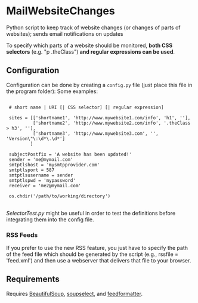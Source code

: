 # MailWebsiteChanges

Python script to keep track of website changes (or changes of parts of websites); sends email notifications on updates

To specify which parts of a website should be monitored, <b>both CSS selectors</b> (e.g. "p .theClass") <b>and regular expressions can be used</b>.

## Configuration
Configuration can be done by creating a <code>config.py</code> file (just place this file in the program folder):
Some examples:
<pre>
<code>
 # short name | URI [| CSS selector] [| regular expression]

 sites = [['shortname1', 'http://www.mywebsite1.com/info', 'h1', ''],
          ['shortname2', 'http://www.mywebsite2.com/info', '.theClass > h3', ''],
          ['shortname3', 'http://www.mywebsite3.com', '', 'Version\"\:\d*\.\d*']
         ]

 subjectPostfix = 'A website has been updated!'
 sender = 'me@mymail.com'
 smtptlshost = 'mysmtpprovider.com'
 smtptlsport = 587
 smtptlsusername = sender
 smtptlspwd = 'mypassword'
 receiver = 'me2@mymail.com'

 os.chdir('/path/to/working/directory')
</code>
</pre>

<em>SelectorTest.py</em> might be useful in order to test the definitions before integrating them into the config file.

### RSS Feeds
If you prefer to use the new RSS feature, you just have to specify the path of the feed file which should be generated by the script (e.g., rssfile = 'feed.xml') and then use a webserver that delivers that file to your browser.


## Requirements
Requires <a href="http://www.crummy.com/software/BeautifulSoup/">BeautifulSoup</a>, <a href="http://code.google.com/p/soupselect/">soupselect</a>, and <a href="http://code.google.com/p/feedformatter/">feedformatter</a>.

